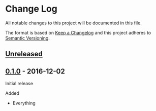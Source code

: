 # Change Log

All notable changes to this project will be documented in this file.

The format is based on [Keep a Changelog](http://keepachangelog.com/)
and this project adheres to [Semantic Versioning](http://semver.org/).

## [Unreleased]

[Unreleased]: https://github.com/com.jessitron/survey-options/compare/0.1.0...HEAD

## [0.1.0] - 2016-12-02

Initial release

[0.1.0]: https://github.com/com.jessitron/survey-options/tree/0.1.0

Added

-   Everything
